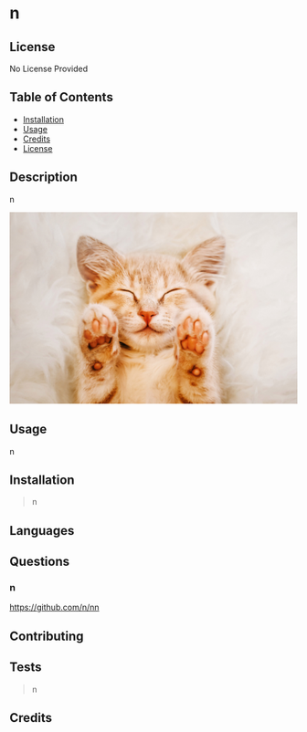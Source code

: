 # n

## License

No License Provided

## Table of Contents

 * [Installation](#installation)
 * [Usage](#usage)
 * [Credits](#credits)
 * [License](#license)
 
## Description

n

<img src="demo.jpg">

## Usage

n

## Installation

>n

## Languages



## Questions

### n

https://github.com/n/nn

## Contributing



## Tests

>n

## Credits


